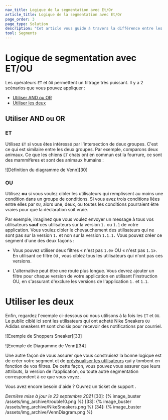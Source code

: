 ```yaml
---
nav_title: Logique de la segmentation avec Et/Or
article_title: Logique de la segmentation avec Et/Or
page_order: 3
page_type: Solution
description: "Cet article vous guide à travers la différence entre les opérateurs ET et OU et comment vous pouvez les utiliser pour construire des segments puissants."
tool: Segments
---
```


# Logique de segmentation avec ET/OU

Les opérateurs `ET` et `OU` permettent un filtrage très puissant. Il y a 2 scénarios que vous pouvez appliquer :
* [Utiliser AND ou OR](#using-and-or-or)
* [Utiliser les deux](#using-both)

## Utiliser AND ou OR

### ET

Utilisez `ET` si vous êtes intéressé par l'intersection de deux groupes. C'est ce qui est similaire entre les deux groupes. Par exemple, comparons deux animaux. Ce que les chiens `ET` chats ont en commun est la fourrure, ce sont des mammifères et sont des animaux humains :

!\[Définition du diagramme de Venn\]\[30\]

### OU

Utilisez **ou** si vous voulez cibler les utilisateurs qui remplissent au moins une condition dans un groupe de conditions. Si vous avez trois conditions liées entre elles par `OU`, alors une, deux, ou toutes les conditions pourraient être vraies pour que la déclaration soit vraie.

Par exemple, imaginez que vous voulez envoyer un message à tous vos utilisateurs __sauf__ ces utilisateurs sur la version `1.` ou `1.1` de votre application. Vous voulez cibler le chevauchement des utilisateurs qui ne sont pas sur la version `1.` et non sur la version `1.1.1.` Vous pouvez créer ce segment d'une des deux façons :


* Vous pouvez utiliser deux filtres « n'est pas `1.0`» OU « n'est pas `1.1`». En utilisant ce filtre `OU` , vous ciblez tous les utilisateurs qui n'ont pas ces versions.

* L'alternative peut être une route plus longue. Vous devrez ajouter un filtre pour chaque version de votre application en utilisant l'instruction OU, en s'assurant d'exclure les versions de l'application `1.` et `1.1`.


# Utiliser les deux

Enfin, regardez l'exemple ci-dessous où nous utilisons à la fois les `ET` et `OU`. Le public ciblé ici sont les utilisateurs qui ont acheté Nike Sneakers `OU` Adidas sneakers `ET` sont choisis pour recevoir des notifications par courriel.

!\[Exemple de Shoppers Sneaker\]\[33\]

!\[Exemple de Diagramme de Venn\]\[34\]

Une autre façon de vous assurer que vous construisez la bonne logique est de créer votre segment et de [prévisualiser les utilisateurs][35] qui y tombent en fonction de vos filtres. De cette façon, vous pouvez vous assurer que leurs attributs, la version de l'application, ou toute autre segmentation correspondent à ce que vous voyez.

Vous avez encore besoin d'aide ? Ouvrez un ticket de support []({{site.baseurl}}/braze_support/).

_Dernière mise à jour le 23 septembre 2021_
[30]: {% image_buster /assets/img_archive/trouble10.png %} [33]: {% image_buster /assets/img_archive/NikeSneakers.png %} [34]: {% image_buster /assets/img_archive/VennDiagram.png %}

[35]: {{site.baseurl}}/user_guide/data_and_analytics/your_reports/viewing_and_understanding_segment_data/#viewing-and-understanding-segment-data
